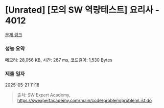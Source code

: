 # [Unrated] [모의 SW 역량테스트] 요리사 - 4012 

[문제 링크](https://swexpertacademy.com/main/code/problem/problemDetail.do?contestProbId=AWIeUtVakTMDFAVH) 

### 성능 요약

메모리: 28,056 KB, 시간: 267 ms, 코드길이: 1,530 Bytes

### 제출 일자

2025-05-21 11:18



> 출처: SW Expert Academy, https://swexpertacademy.com/main/code/problem/problemList.do